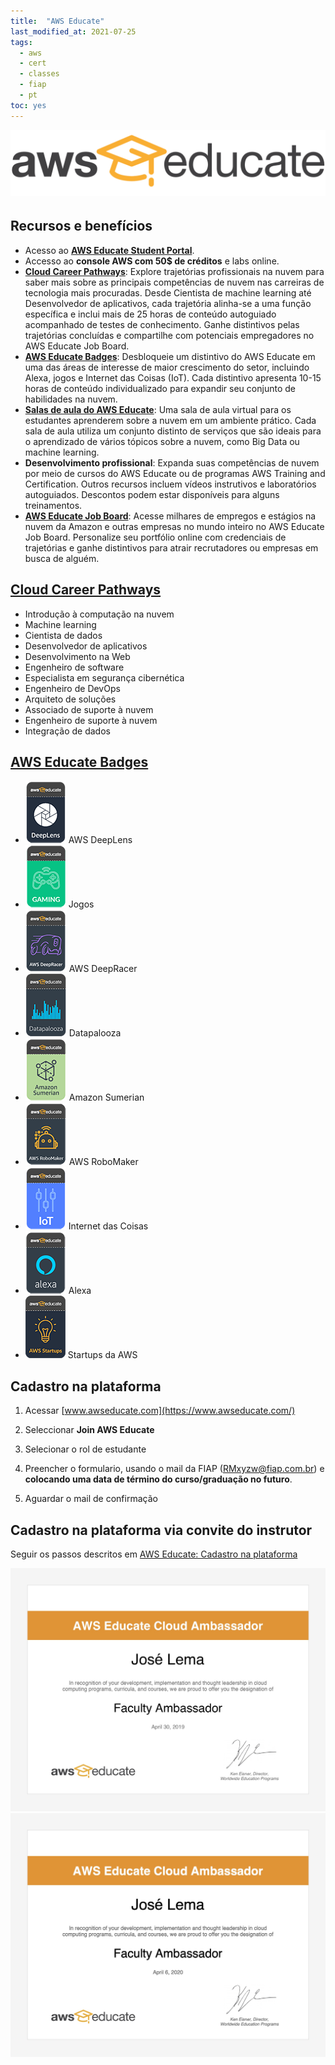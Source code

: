 ```yaml
---
title:  "AWS Educate"
last_modified_at: 2021-07-25
tags:
  - aws
  - cert
  - classes
  - fiap
  - pt
toc: yes
---
```


[![](/assets/images/posts/2019-04-30-aws-educate/0.png)](https://aws.amazon.com/pt/education/awseducate/)


## Recursos e benefícios
- Acesso ao [**AWS Educate Student Portal**](https://aws.amazon.com/pt/education/awseducate/).
- Accesso ao **console AWS com 50$ de créditos** e labs online.
- [**Cloud Career Pathways**](https://aws.amazon.com/pt/education/awseducate/pathways-and-badges/): Explore trajetórias profissionais na nuvem para saber mais sobre as principais competências de nuvem nas carreiras de tecnologia mais procuradas. Desde Cientista de machine learning até Desenvolvedor de aplicativos, cada trajetória alinha-se a uma função específica e inclui mais de 25 horas de conteúdo autoguiado acompanhado de testes de conhecimento. Ganhe distintivos pelas trajetórias concluídas e compartilhe com potenciais empregadores no AWS Educate Job Board.
- [**AWS Educate Badges**](https://aws.amazon.com/pt/education/awseducate/pathways-and-badges/): Desbloqueie um distintivo do AWS Educate em uma das áreas de interesse de maior crescimento do setor, incluindo Alexa, jogos e Internet das Coisas (IoT). Cada distintivo apresenta 10-15 horas de conteúdo individualizado para expandir seu conjunto de habilidades na nuvem.
- [**Salas de aula do AWS Educate**](https://aws.amazon.com/pt/education/awseducate/classrooms/): Uma sala de aula virtual para os estudantes aprenderem sobre a nuvem em um ambiente prático. Cada sala de aula utiliza um conjunto distinto de serviços que são ideais para o aprendizado de vários tópicos sobre a nuvem, como Big Data ou machine learning.
- **Desenvolvimento profissional**: Expanda suas competências de nuvem por meio de cursos do AWS Educate ou de programas AWS Training and Certification. Outros recursos incluem vídeos instrutivos e laboratórios autoguiados. Descontos podem estar disponíveis para alguns treinamentos.
- [**AWS Educate Job Board**](https://aws.amazon.com/pt/education/awseducate/aws-educate-job-board/): Acesse milhares de empregos e estágios na nuvem da Amazon e outras empresas no mundo inteiro no AWS Educate Job Board. Personalize seu portfólio online com credenciais de trajetórias e ganhe distintivos para atrair recrutadores ou empresas em busca de alguém.


## [Cloud Career Pathways](https://aws.amazon.com/pt/education/awseducate/pathways-and-badges/)
- Introdução à computação na nuvem
- Machine learning
- Cientista de dados
- Desenvolvedor de aplicativos
- Desenvolvimento na Web
- Engenheiro de software
- Especialista em segurança cibernética
- Engenheiro de DevOps
- Arquiteto de soluções
- Associado de suporte à nuvem
- Engenheiro de suporte à nuvem
- Integração de dados

## [AWS Educate Badges](https://aws.amazon.com/pt/education/awseducate/pathways-and-badges/)
- ![](/assets/images/posts/2019-04-30-aws-educate/badge0.png) AWS DeepLens
- ![](/assets/images/posts/2019-04-30-aws-educate/badge1.png) Jogos
- ![](/assets/images/posts/2019-04-30-aws-educate/badge2.png) AWS DeepRacer
- ![](/assets/images/posts/2019-04-30-aws-educate/badge3.png) Datapalooza
- ![](/assets/images/posts/2019-04-30-aws-educate/badge4.png) Amazon Sumerian
- ![](/assets/images/posts/2019-04-30-aws-educate/badge5.png) AWS RoboMaker
- ![](/assets/images/posts/2019-04-30-aws-educate/badge6.png) Internet das Coisas
- ![](/assets/images/posts/2019-04-30-aws-educate/badge7.png) Alexa
- ![](/assets/images/posts/2019-04-30-aws-educate/badge8.png) Startups da AWS


## Cadastro na plataforma

1. Acessar [www.awseducate.com](https://www.awseducate.com/)

2. Seleccionar **Join AWS Educate**

3. Selecionar o rol de estudante

4. Preencher o formulario, usando o mail da FIAP (RMxyzw@fiap.com.br) e **colocando uma data de término do curso/graduação no futuro**.

5. Aguardar o mail de confirmação

## Cadastro na plataforma via convite do instrutor

Seguir os passos descritos em [AWS Educate: Cadastro na plataforma](/aws-educate-login)

![](/assets/images/posts/2019-04-30-aws-educate/cert2019.jpg)
![](/assets/images/posts/2019-04-30-aws-educate/cert2020.jpg)